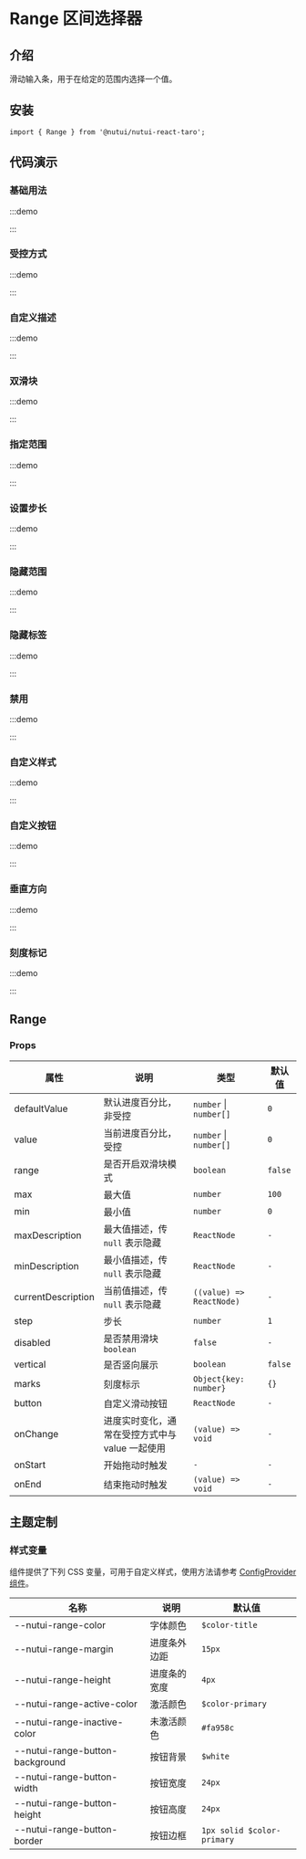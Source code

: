 # Range 区间选择器

## 介绍

滑动输入条，用于在给定的范围内选择一个值。

## 安装

```tsx
import { Range } from '@nutui/nutui-react-taro';
```

## 代码演示

### 基础用法

:::demo

<CodeBlock src='taro/demo1.tsx'></CodeBlock>

:::

### 受控方式

:::demo

<CodeBlock src='taro/demo2.tsx'></CodeBlock>

:::

### 自定义描述

:::demo

<CodeBlock src='taro/demo3.tsx'></CodeBlock>

:::

### 双滑块

:::demo

<CodeBlock src='taro/demo4.tsx'></CodeBlock>

:::

### 指定范围

:::demo

<CodeBlock src='taro/demo5.tsx'></CodeBlock>

:::

### 设置步长

:::demo

<CodeBlock src='taro/demo6.tsx'></CodeBlock>

:::

### 隐藏范围

:::demo

<CodeBlock src='taro/demo7.tsx'></CodeBlock>

:::

### 隐藏标签

:::demo

<CodeBlock src='taro/demo8.tsx'></CodeBlock>

:::

### 禁用

:::demo

<CodeBlock src='taro/demo9.tsx'></CodeBlock>

:::

### 自定义样式

:::demo

<CodeBlock src='taro/demo10.tsx'></CodeBlock>

:::

### 自定义按钮

:::demo

<CodeBlock src='taro/demo11.tsx'></CodeBlock>

:::

### 垂直方向

:::demo

<CodeBlock src='taro/demo12.tsx'></CodeBlock>

:::

### 刻度标记

:::demo

<CodeBlock src='taro/demo13.tsx'></CodeBlock>

:::

## Range

### Props

| 属性 | 说明 | 类型 | 默认值 |
| --- | --- | --- | --- |
| defaultValue | 默认进度百分比，非受控 | `number` \| `number[]` | `0` |
| value | 当前进度百分比，受控 | `number` \| `number[]` | `0` |
| range | 是否开启双滑块模式 | `boolean` | `false` |
| max | 最大值 | `number` | `100` |
| min | 最小值 | `number` | `0` |
| maxDescription | 最大值描述，传 `null` 表示隐藏 | `ReactNode` | `-` |
| minDescription | 最小值描述，传 `null` 表示隐藏 | `ReactNode` | `-` |
| currentDescription | 当前值描述，传 `null` 表示隐藏 | `((value) => ReactNode)` | `-` |
| step | 步长 | `number` | `1` |
| disabled | 是否禁用滑块 `boolean` | `false` | `-` |
| vertical | 是否竖向展示 | `boolean` | `false` |
| marks | 刻度标示 | `Object{key: number}` | `{}` |
| button | 自定义滑动按钮 | `ReactNode` | `-` |
| onChange | 进度实时变化，通常在受控方式中与 value 一起使用 | `(value) => void` | `-` |
| onStart | 开始拖动时触发 | `-` | `-` |
| onEnd | 结束拖动时触发 | `(value) => void` | `-` |

## 主题定制

### 样式变量

组件提供了下列 CSS 变量，可用于自定义样式，使用方法请参考 [ConfigProvider 组件](#/zh-CN/component/configprovider)。

| 名称 | 说明 | 默认值 |
| --- | --- | --- |
| \--nutui-range-color | 字体颜色 | `$color-title` |
| \--nutui-range-margin | 进度条外边距 | `15px` |
| \--nutui-range-height | 进度条的宽度 | `4px` |
| \--nutui-range-active-color | 激活颜色 | `$color-primary` |
| \--nutui-range-inactive-color | 未激活颜色 | `#fa958c` |
| \--nutui-range-button-background | 按钮背景 | `$white` |
| \--nutui-range-button-width | 按钮宽度 | `24px` |
| \--nutui-range-button-height | 按钮高度 | `24px` |
| \--nutui-range-button-border | 按钮边框 | `1px solid $color-primary` |